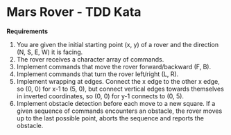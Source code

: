 # Mars Rover - TDD Kata

**Requirements**

1) You are given the initial starting point (x, y) of a rover and the direction (N, S, E, W) it is facing.
2) The rover receives a character array of commands.
3) Implement commands that move the rover forward/backward (F, B).
4) Implement commands that turn the rover left/right (L, R).
5) Implement wrapping at edges. Connect the x edge to the other x edge, so (0, 0) for x-1 to (5, 0), but connect vertical edges towards themselves in inverted coordinates, so (0, 0) for y-1 connects to (0, 5).
6) Implement obstacle detection before each move to a new square. If a given sequence of commands encounters an obstacle, the rover moves up to the last possible point, aborts the sequence and reports the obstacle.
